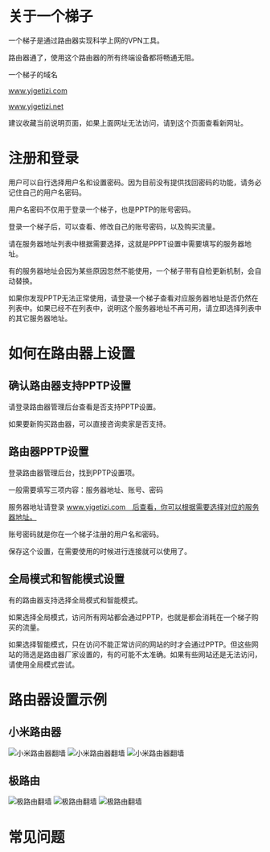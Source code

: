 # 关于一个梯子
一个梯子是通过路由器实现科学上网的VPN工具。

路由器通了，使用这个路由器的所有终端设备都将畅通无阻。

一个梯子的域名

www.yigetizi.com

www.yigetizi.net

建议收藏当前说明页面，如果上面网址无法访问，请到这个页面查看新网址。

# 注册和登录
用户可以自行选择用户名和设置密码。因为目前没有提供找回密码的功能，请务必记住自己的用户名密码。

用户名密码不仅用于登录一个梯子，也是PPTP的账号密码。

登录一个梯子后，可以查看、修改自己的账号密码，以及购买流量。

请在服务器地址列表中根据需要选择，这就是PPPT设置中需要填写的服务器地址。

有的服务器地址会因为某些原因忽然不能使用，一个梯子带有自检更新机制，会自动替换。

如果你发现PPTP无法正常使用，请登录一个梯子查看对应服务器地址是否仍然在列表中。如果已经不在列表中，说明这个服务器地址不再可用，请立即选择列表中的其它服务器地址。

# 如何在路由器上设置
## 确认路由器支持PPTP设置
请登录路由器管理后台查看是否支持PPTP设置。

如果要新购买路由器，可以直接咨询卖家是否支持。

## 路由器PPTP设置
登录路由器管理后台，找到PPTP设置项。

一般需要填写三项内容：服务器地址、账号、密码

服务器地址请登录 www.yigetizi.com　后查看，你可以根据需要选择对应的服务器地址。

账号密码就是你在一个梯子注册的用户名和密码。

保存这个设置，在需要使用的时候进行连接就可以使用了。

## 全局模式和智能模式设置
有的路由器支持选择全局模式和智能模式。

如果选择全局模式，访问所有网站都会通过PPTP，也就是都会消耗在一个梯子购买的流量。

如果选择智能模式，只在访问不能正常访问的网站的时才会通过PPTP。但这些网站的筛选是路由器厂家设置的，有的可能不太准确。如果有些网站还是无法访问，请使用全局模式尝试。

# 路由器设置示例
## 小米路由器
![小米路由器翻墙](http://cdn.yigetizi.com/pic/mi001.jpg)
![小米路由器翻墙](http://cdn.yigetizi.com/pic/mi002.jpg)
![小米路由器翻墙](http://cdn.yigetizi.com/pic/mi004.jpg)

## 极路由
![极路由翻墙](http://cdn.yigetizi.com/pic/gee001.jpg)
![极路由翻墙](http://cdn.yigetizi.com/pic/gee002.jpg)
![极路由翻墙](http://cdn.yigetizi.com/pic/gee003.jpg)

# 常见问题
